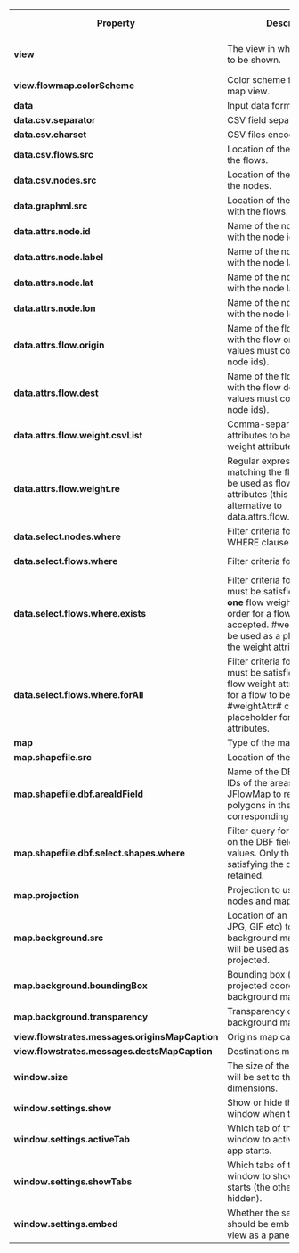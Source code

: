 <table cellpadding='10' border='0' cellspacing='0'>

<tr>
<th>Property</th><th>Description</th><th>Supported values / Sample use</th>
</tr>
<tr><td><b>view</b></td><td>The view in which the data is to be shown.</td><td>flowmap, flowmapSmallMultiple, flowstrates</td></tr>



<tr>
<td><b>view.flowmap.colorScheme</b></td>
<td>Color scheme for the flow map view.</td>
<td>Dark, Light, Light Blue, Inverted, Gray red-green</td>
</tr>



<tr>
<td><b>data</b></td>
<td>Input data format.</td>
<td>csv, graphml</td>
</tr>

<tr>
<td><b>data.csv.separator</b></td>
<td>CSV field separator character.</td>
<td>E.g. , or ;</td>
</tr>
<tr>
<td><b>data.csv.charset</b></td>
<td>CSV files encoding.</td>
<td>e.g. utf-8 or windows-1252</td>
</tr>
<tr>
<td><b>data.csv.flows.src</b></td>
<td>Location of the CSV file with the flows.</td>
<td></td>
</tr>
<tr>
<td><b>data.csv.nodes.src</b></td>
<td>Location of the CSV file with the nodes.</td>
<td></td>
</tr>


<tr>
<td><b>data.graphml.src</b></td>
<td>Location of the GraphML file with the flows.</td>
<td></td>
</tr>



<tr>
<td><b>data.attrs.node.id</b></td>
<td>Name of the node attribute with the node ids.</td>
<td></td>
</tr>

<tr>
<td><b>data.attrs.node.label</b></td>
<td>Name of the node attribute with the node labels.</td>
<td></td>
</tr>

<tr>
<td><b>data.attrs.node.lat</b></td>
<td>Name of the node attribute with the node latitudes.</td>
<td></td>
</tr>

<tr>
<td><b>data.attrs.node.lon</b></td>
<td>Name of the node attribute with the node longitudes.</td>
<td></td>
</tr>

<tr>
<td><b>data.attrs.flow.origin</b></td>
<td>Name of the flow attribute with the flow origins (the values must correspond to the node ids).</td>
<td></td>
</tr>

<tr>
<td><b>data.attrs.flow.dest</b></td>
<td>Name of the flow attribute with the flow destinations (the values must correspond to the node ids).</td>
<td></td>
</tr>
<tr>
<td><b>data.attrs.flow.weight.csvList</b></td>
<td>Comma-separated list of flow attributes to be used as flow weight attributes.</td>
<td>1975,1976,1977,1978,1979</td>
</tr>
<tr>
<td><b>data.attrs.flow.weight.re</b></td>
<td>Regular expression for matching the flow attributes to be used as flow weight attributes (this is an alternative to data.attrs.flow.weight.csvList).</td>
<td>Match all four-digit years: <code>[0-9]{4</code>}</td>
</tr>




<tr>
<td><b>data.select.nodes.where</b></td>
<td>Filter criteria for nodes (like a WHERE clause in SQL).</td>
<td>Select only countries in Europe: <code>([region]='Europe')</code></td>
</tr>

<tr>
<td><b>data.select.flows.where</b></td>
<td>Filter criteria for flows.</td>
<td>Remove self-loops: <code>([source]!=[target])</code></td>
</tr>

<tr>
<td><b>data.select.flows.where.exists</b></td>
<td>Filter criteria for flows which must be satisfied for <b>at least one</b> flow weight attribute in order for a flow to be accepted. #weightAttr# can be used as a placeholder for the weight attributes.</td>
<td>Select only flows which have at least one attribute of the value greater than 100:<br>
<code> (NOT ISNAN([#weightAttr#])) AND ([#weightAttr#] &gt; 100) </code>
</td>
</tr>
<tr>
<td><b>data.select.flows.where.forAll</b></td>
<td>Filter criteria for flows which must be satisfied for <b>all</b> the flow weight attributes in order for a flow to be accepted. #weightAttr# can be used as a placeholder for the weight attributes.</td>
<td></td>
</tr>



<tr>
<td><b>map</b></td>
<td>Type of the map to use.</td>
<td>shapefile, xml</td>
</tr>



<tr>
<td><b>map.shapefile.src</b></td>
<td>Location of the map shapefile.</td>
<td></td>
</tr>


<tr>
<td><b>map.shapefile.dbf.areaIdField</b></td>
<td>Name of the DBF field with the IDs of the areas (to let JFlowMap to relate the polygons in the map to their corresponding nodes).</td>
<td></td>
</tr>


<tr>
<td><b>map.shapefile.dbf.select.shapes.where</b></td>
<td>Filter query for shapes based on the DBF field records' values. Only the shapes satisfying the query will be retained.</td>
<td>Select only countries of the population more than one million: <code>[POP_EST]&gt;1000000.0</code></td>
</tr>


<tr>
<td><b>map.projection</b></td>
<td>Projection to use for the nodes and map shapes.</td>
<td>None, FlipY, Mercator, WinkelTripel</td>
</tr>


<tr>
<td><b>map.background.src</b></td>
<td>Location of an image (PNG, JPG, GIF etc) to use as a background map. The image will be used as is, not projected. </td>
<td></td>
</tr>

<tr>
<td><b>map.background.boundingBox</b></td>
<td>Bounding box (in the projected coordinates) of the background map image.</td>
<td>7.303,-29.761,2.129,1.541</td>
</tr>

<tr>
<td><b>map.background.transparency</b></td>
<td>Transparency of the background map image.</td>
<td>a value from 0.0 to 1.0</td>
</tr>






<tr>
<td><b>view.flowstrates.messages.originsMapCaption</b></td>
<td>Origins map caption text.</td>
<td>default: Origins</td>
</tr>
<tr>
<td><b>view.flowstrates.messages.destsMapCaption</b></td>
<td>Destinations map caption text.</td>
<td>default: Destinations</td>
</tr>




<tr><td><b>window.size</b></td><td>The size of the view window will be set to the given dimensions.</td><td>e.g. 1024x768</td></tr>

<tr><td><b>window.settings.show</b></td><td>Show or hide the settings window when the app starts.</td><td>true or false</td></tr>

<tr><td><b>window.settings.activeTab</b></td><td>Which tab of the settings window to activate when the app starts.</td><td>e.g. Filter, Aesthetics, Animation</td></tr>


<tr>
<td><b>window.settings.showTabs</b></td>
<td>Which tabs of the settings window to show when the app starts (the others will be hidden).</td>
<td>Comma-separated list of the tab titles.</td>
</tr>


<tr>
<td><b>window.settings.embed</b></td>
<td>Whether the settings window should be embedded into the view as a panel.</td>
<td>true or false</td>
</tr>







</table>
